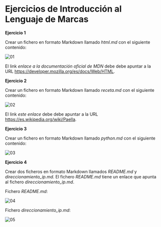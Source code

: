 # Ejercicios de Introducción al Lenguaje de Marcas

__Ejercicio 1__

Crear un fichero en formato Markdown llamado _html.md_ con el siguiente contenido:

![][01]

El link _enlace a la documentación oficial de MDN_ debe debe apuntar a la URL https://developer.mozilla.org/es/docs/Web/HTML.

__Ejercicio 2__

Crear un fichero en formato Markdown llamado _receta.md_ con el siguiente contenido:

![][02]

El link _este enlace_ debe debe apuntar a la URL https://es.wikipedia.org/wiki/Paella.

__Ejercicio 3__

Crear un fichero en formato Markdown llamado _python.md_ con el siguiente contenido:

![][03]

__Ejercicio 4__

Crear dos ficheros en formato Markdown llamados _README.md_ y _direccionamiento_ip.md_. El fichero _README.md_ tiene un enlace que apunta al fichero _direccionamiento_ip.md_.

Fichero _README.md_:

![][04]

Fichero _direccionamiento_ip.md_:

![][05]

[01]: ./intro-lm-ejercicio01.png "01"
[02]: ./intro-lm-ejercicio02.png "02"
[03]: ./intro-lm-ejercicio03.png "03"
[04]: ./intro-lm-ejercicio04.png "04"
[05]: ./intro-lm-ejercicio04B.png "05"

